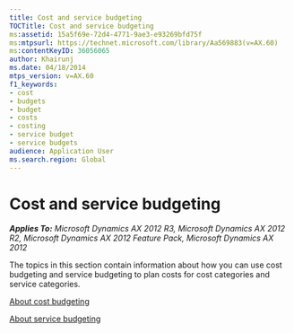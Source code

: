 ```yaml
---
title: Cost and service budgeting
TOCTitle: Cost and service budgeting
ms:assetid: 15a5f69e-72d4-4771-9ae3-e93269bfd75f
ms:mtpsurl: https://technet.microsoft.com/library/Aa569883(v=AX.60)
ms:contentKeyID: 36056065
author: Khairunj
ms.date: 04/18/2014
mtps_version: v=AX.60
f1_keywords:
- cost
- budgets
- budget
- costs
- costing
- service budget
- service budgets
audience: Application User
ms.search.region: Global
---
```


# Cost and service budgeting 


_**Applies To:** Microsoft Dynamics AX 2012 R3, Microsoft Dynamics AX 2012 R2, Microsoft Dynamics AX 2012 Feature Pack, Microsoft Dynamics AX 2012_

The topics in this section contain information about how you can use cost budgeting and service budgeting to plan costs for cost categories and service categories.

[About cost budgeting](about-cost-budgeting.md)

[About service budgeting](about-service-budgeting.md)

  


